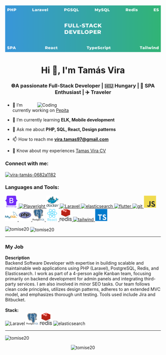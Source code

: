 [![MasterHead](https://raw.githubusercontent.com/tomise20/tomise20/main/Github%20banner.png)](https://www.linkedin.com/in/vira-tam%C3%A1s-0682a1182/)
<h1 align="center">Hi 👋, I'm Tamás Vira</h1>
<h3 align="center">🌐A passionate Full-Stack Developer | 🇭🇺 Hungary | 📱 SPA Enthusiast | ✈️ Traveler</h3>
<img align="right" alt="Coding" width="400"  src="https://i.pinimg.com/originals/f1/e7/34/f1e734f9cade86fe737a9aa404ad5677.gif" />

- 🔭 I’m currently working on [Pepita](https://pepita.com/)

- 🌱 I’m currently learning **ELK, Mobile development**

- 💬 Ask me about **PHP, SQL, React, Design patterns**

- 📫 How to reach me **vira.tamas97@gmail.com**

- 📄 Know about my experiences <a target="_blank" href="https://github.com/tomise20/tomise20/raw/main/Vira%20Tam%C3%A1s.pdf">Tamas Vira CV</a>

<h3 align="left">Connect with me:</h3>
<p align="left">
<a href="https://linkedin.com/in/vira-tamás-0682a1182" target="blank"><img align="center" src="https://raw.githubusercontent.com/rahuldkjain/github-profile-readme-generator/master/src/images/icons/Social/linked-in-alt.svg" alt="vira-tamás-0682a1182" height="30" width="40" /></a>
</p>

<h3 align="left">Languages and Tools:</h3>
<p align="left"> <a href="https://getbootstrap.com" target="_blank" rel="noreferrer"> <img src="https://raw.githubusercontent.com/devicons/devicon/master/icons/bootstrap/bootstrap-plain-wordmark.svg" alt="bootstrap" width="40" height="40"/> </a> <a href="https://playwright.dev/" target="_blank" rel="noreferrer"> <img src="https://playwright.dev/img/playwright-logo.svg" alt="Playwright" width="40" height="40"/> </a> <a href="https://www.docker.com/" target="_blank" rel="noreferrer"> <img src="https://raw.githubusercontent.com/devicons/devicon/master/icons/docker/docker-original-wordmark.svg" alt="docker" width="40" height="40"/> </a> <a href="https://laravel.com/" target="_blank" rel="noreferrer"> <img src="https://laravel.com/img/logomark.min.svg" alt="Laravel" width="40" height="40"/> </a> <a href="https://www.elastic.co" target="_blank" rel="noreferrer"> <img src="https://www.vectorlogo.zone/logos/elastic/elastic-icon.svg" alt="elasticsearch" width="40" height="40"/> </a> <a href="https://flutter.dev" target="_blank" rel="noreferrer"> <img src="https://www.vectorlogo.zone/logos/flutterio/flutterio-icon.svg" alt="flutter" width="40" height="40"/> </a> <a href="https://git-scm.com/" target="_blank" rel="noreferrer"> <img src="https://www.vectorlogo.zone/logos/git-scm/git-scm-icon.svg" alt="git" width="40" height="40"/> </a> <a href="https://developer.mozilla.org/en-US/docs/Web/JavaScript" target="_blank" rel="noreferrer"> <img src="https://raw.githubusercontent.com/devicons/devicon/master/icons/javascript/javascript-original.svg" alt="javascript" width="40" height="40"/> </a> <a href="https://www.mysql.com/" target="_blank" rel="noreferrer"> <img src="https://raw.githubusercontent.com/devicons/devicon/master/icons/mysql/mysql-original-wordmark.svg" alt="mysql" width="40" height="40"/> </a> <a href="https://www.php.net" target="_blank" rel="noreferrer"> <img src="https://raw.githubusercontent.com/devicons/devicon/master/icons/php/php-original.svg" alt="php" width="40" height="40"/> </a> <a href="https://www.postgresql.org" target="_blank" rel="noreferrer"> <img src="https://raw.githubusercontent.com/devicons/devicon/master/icons/postgresql/postgresql-original-wordmark.svg" alt="postgresql" width="40" height="40"/> </a> <a href="https://reactjs.org/" target="_blank" rel="noreferrer"> <img src="https://raw.githubusercontent.com/devicons/devicon/master/icons/react/react-original-wordmark.svg" alt="react" width="40" height="40"/> </a> <a href="https://redis.io" target="_blank" rel="noreferrer"> <img src="https://raw.githubusercontent.com/devicons/devicon/master/icons/redis/redis-original-wordmark.svg" alt="redis" width="40" height="40"/> </a> <a href="https://tailwindcss.com/" target="_blank" rel="noreferrer"> <img src="https://www.vectorlogo.zone/logos/tailwindcss/tailwindcss-icon.svg" alt="tailwind" width="40" height="40"/> </a> <a href="https://www.typescriptlang.org/" target="_blank" rel="noreferrer"> <img src="https://raw.githubusercontent.com/devicons/devicon/master/icons/typescript/typescript-original.svg" alt="typescript" width="40" height="40"/> </a> </p>

<p><img align="left" src="https://github-readme-stats.vercel.app/api/top-langs?username=tomise20&show_icons=true&locale=en&layout=compact" alt="tomise20" /></p>

<p>&nbsp;<img align="center" src="https://github-readme-stats.vercel.app/api?username=tomise20&show_icons=true&locale=en" alt="tomise20" /></p>
<hr />
<h3 align="left">My Job</h3>

<p align="left">
  <b>Description</b><br />
  Backend Software Developer with expertise in building scalable and maintainable web applications using PHP (Laravel), PostgreSQL, Redis, and Elasticsearch. I work as part of a 4-person agile Kanban team, focusing primarily on backend development for admin panels and integrating third-party services. I am also involved in minor SEO tasks. Our team follows clean code principles, utilizes design patterns, adheres to an extended MVC model, and emphasizes thorough unit testing. Tools used include Jira and Bitbucket.
  <br /><br />
  <b>Stack:</b><br />
  <img src="https://laravel.com/img/logomark.min.svg" alt="Laravel" width="40" height="40"/> <img src="https://raw.githubusercontent.com/devicons/devicon/master/icons/postgresql/postgresql-original-wordmark.svg" alt="postgresql" width="40" height="40"/> <img src="https://raw.githubusercontent.com/devicons/devicon/master/icons/redis/redis-original-wordmark.svg" alt="redis" width="40" height="40"/> <img src="https://www.vectorlogo.zone/logos/elastic/elastic-icon.svg" alt="elasticsearch" width="40" height="40"/>
</p>

<hr />
<p><img align="center" src="https://github-readme-streak-stats.herokuapp.com/?user=tomise20&" alt="tomise20" /></p>
<p align="center"> <img src="https://komarev.com/ghpvc/?username=tomise20&label=Profile%20views&color=0e75b6&style=for-the-badge" alt="tomise20" /> </p>
